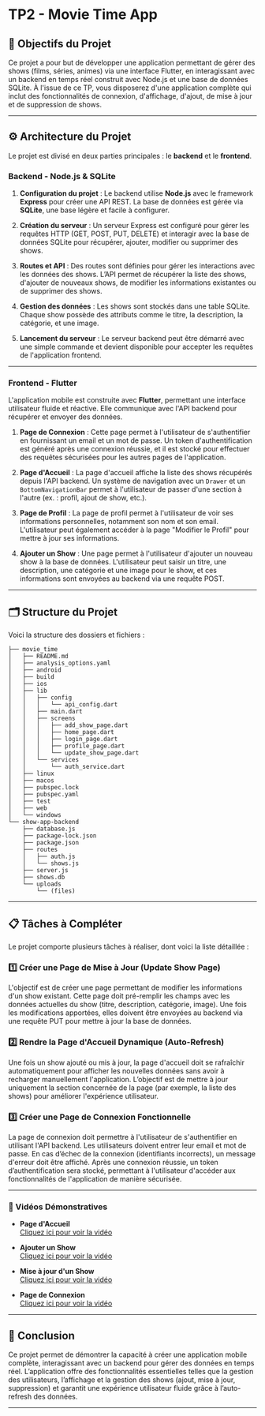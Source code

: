 # TP2 - Movie Time App

## 🚀 Objectifs du Projet

Ce projet a pour but de développer une application permettant de gérer des shows (films, séries, animes) via une interface Flutter, en interagissant avec un backend en temps réel construit avec Node.js et une base de données SQLite. À l'issue de ce TP, vous disposerez d'une application complète qui inclut des fonctionnalités de connexion, d'affichage, d'ajout, de mise à jour et de suppression de shows.

---

## ⚙️ Architecture du Projet

Le projet est divisé en deux parties principales : le **backend** et le **frontend**.

### Backend - Node.js & SQLite

1. **Configuration du projet** : 
   Le backend utilise **Node.js** avec le framework **Express** pour créer une API REST. La base de données est gérée via **SQLite**, une base légère et facile à configurer.

2. **Création du serveur** :
   Un serveur Express est configuré pour gérer les requêtes HTTP (GET, POST, PUT, DELETE) et interagir avec la base de données SQLite pour récupérer, ajouter, modifier ou supprimer des shows.

3. **Routes et API** :
   Des routes sont définies pour gérer les interactions avec les données des shows. L’API permet de récupérer la liste des shows, d'ajouter de nouveaux shows, de modifier les informations existantes ou de supprimer des shows.

4. **Gestion des données** :
   Les shows sont stockés dans une table SQLite. Chaque show possède des attributs comme le titre, la description, la catégorie, et une image.

5. **Lancement du serveur** :
   Le serveur backend peut être démarré avec une simple commande et devient disponible pour accepter les requêtes de l'application frontend.

---

### Frontend - Flutter

L'application mobile est construite avec **Flutter**, permettant une interface utilisateur fluide et réactive. Elle communique avec l'API backend pour récupérer et envoyer des données.

1. **Page de Connexion** :
   Cette page permet à l'utilisateur de s'authentifier en fournissant un email et un mot de passe. Un token d'authentification est généré après une connexion réussie, et il est stocké pour effectuer des requêtes sécurisées pour les autres pages de l'application.

2. **Page d'Accueil** :
   La page d'accueil affiche la liste des shows récupérés depuis l'API backend. Un système de navigation avec un `Drawer` et un `BottomNavigationBar` permet à l'utilisateur de passer d'une section à l'autre (ex. : profil, ajout de show, etc.).

3. **Page de Profil** :
   La page de profil permet à l'utilisateur de voir ses informations personnelles, notamment son nom et son email. L'utilisateur peut également accéder à la page "Modifier le Profil" pour mettre à jour ses informations.

4. **Ajouter un Show** :
   Une page permet à l'utilisateur d'ajouter un nouveau show à la base de données. L'utilisateur peut saisir un titre, une description, une catégorie et une image pour le show, et ces informations sont envoyées au backend via une requête POST.

---
## 🗂 Structure du Projet

Voici la structure des dossiers et fichiers :


```
├── movie_time
│   ├── README.md
│   ├── analysis_options.yaml
│   ├── android
│   ├── build
│   ├── ios
│   ├── lib
│   │   ├── config
│   │   │   └── api_config.dart
│   │   ├── main.dart
│   │   ├── screens
│   │   │   ├── add_show_page.dart
│   │   │   ├── home_page.dart
│   │   │   ├── login_page.dart
│   │   │   ├── profile_page.dart
│   │   │   └── update_show_page.dart
│   │   └── services
│   │       └── auth_service.dart
│   ├── linux
│   ├── macos
│   ├── pubspec.lock
│   ├── pubspec.yaml
│   ├── test
│   ├── web
│   └── windows
└── show-app-backend
    ├── database.js
    ├── package-lock.json
    ├── package.json
    ├── routes
    │   ├── auth.js
    │   └── shows.js
    ├── server.js
    ├── shows.db
    └── uploads
        └── (files)

```

---


## 📋 Tâches à Compléter

Le projet comporte plusieurs tâches à réaliser, dont voici la liste détaillée :

### 1️⃣ **Créer une Page de Mise à Jour (Update Show Page)**

L'objectif est de créer une page permettant de modifier les informations d'un show existant. Cette page doit pré-remplir les champs avec les données actuelles du show (titre, description, catégorie, image). Une fois les modifications apportées, elles doivent être envoyées au backend via une requête PUT pour mettre à jour la base de données.

### 2️⃣ **Rendre la Page d'Accueil Dynamique (Auto-Refresh)**

Une fois un show ajouté ou mis à jour, la page d'accueil doit se rafraîchir automatiquement pour afficher les nouvelles données sans avoir à recharger manuellement l'application. L’objectif est de mettre à jour uniquement la section concernée de la page (par exemple, la liste des shows) pour améliorer l'expérience utilisateur.

### 3️⃣ **Créer une Page de Connexion Fonctionnelle**

La page de connexion doit permettre à l'utilisateur de s'authentifier en utilisant l'API backend. Les utilisateurs doivent entrer leur email et mot de passe. En cas d’échec de la connexion (identifiants incorrects), un message d'erreur doit être affiché. Après une connexion réussie, un token d’authentification sera stocké, permettant à l'utilisateur d'accéder aux fonctionnalités de l'application de manière sécurisée.

---

### 🎥 Vidéos Démonstratives

- **Page d'Accueil**  
  [Cliquez ici pour voir la vidéo](https://github.com/chmichaaa/tp-2-project-movie-time/blob/master/Videos/HomePage.mov)

- **Ajouter un Show**  
  [Cliquez ici pour voir la vidéo](https://github.com/chmichaaa/tp-2-project-movie-time/blob/master/Videos/Adding-A-Show.mov)

- **Mise à jour d'un Show**  
  [Cliquez ici pour voir la vidéo](https://github.com/chmichaaa/tp-2-project-movie-time/blob/master/Videos/Editing-Show.mov)

- **Page de Connexion**  
  [Cliquez ici pour voir la vidéo](https://github.com/chmichaaa/tp-2-project-movie-time/blob/master/Videos/Logging-In.mov)


---

## 📌 Conclusion

Ce projet permet de démontrer la capacité à créer une application mobile complète, interagissant avec un backend pour gérer des données en temps réel. L’application offre des fonctionnalités essentielles telles que la gestion des utilisateurs, l’affichage et la gestion des shows (ajout, mise à jour, suppression) et garantit une expérience utilisateur fluide grâce à l’auto-refresh des données.

---

